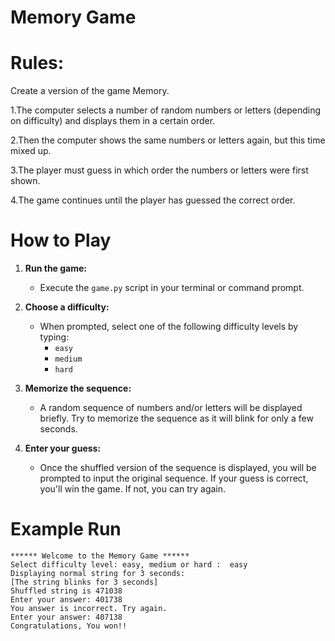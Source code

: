 # Memory Game


# Rules:
Create a version of the game Memory. 

1.The computer selects a number of random numbers or letters (depending on difficulty) and displays them in a certain order. 

2.Then the computer shows the same numbers or letters again, but this time mixed up. 

3.The player must guess in which order the numbers or letters were first shown. 

4.The game continues until the player has guessed the correct order.

# How to Play
1. **Run the game:**
   * Execute the `game.py` script in your terminal or command prompt.

2. **Choose a difficulty:**
   * When prompted, select one of the following difficulty levels by typing:
     * `easy`
     * `medium`
     * `hard`

3. **Memorize the sequence:** 
   * A random sequence of numbers and/or letters will be displayed briefly.
   Try to memorize the sequence as it will blink for only a few seconds.

4. **Enter your guess:**
   * Once the shuffled version of the sequence is displayed, you will be prompted to input the original sequence.
   If your guess is correct, you'll win the game. If not, you can try again.


# Example Run
```
****** Welcome to the Memory Game ******
Select difficulty level: easy, medium or hard :  easy
Displaying normal string for 3 seconds: 
[The string blinks for 3 seconds]
Shuffled string is 471038
Enter your answer: 401738
You answer is incorrect. Try again.
Enter your answer: 407138
Congratulations, You won!!
```